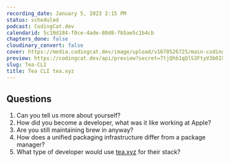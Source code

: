 ```yaml
---
recording_date: January 5, 2023 2:15 PM
status: scheduled
podcast: CodingCat.dev
calendarid: 5c10d184-f0ce-4ade-80d8-fb5ae5c1b4cb
chapters_done: false
cloudinary_convert: false
cover: https://media.codingcat.dev/image/upload/v1670526725/main-codingcatdev-photo/Tea-CLI.jpg
preview: https://codingcat.dev/api/preview?secret=7tjQhb1qQlS3FtyV3b0I&selectionType=podcast&selectionSlug=Tea-CLI&_id=39c649159741440498a1085a9ef6dd74
slug: Tea-CLI
title: Tea CLI tea.xyz
---
```

## Questions

1. Can you tell us more about yourself?
2. How did you become a developer, what was it like working at Apple?
3. Are you still maintaining brew in anyway?
4. How does a unified packaging infrastructure differ from a package manager?
5. What type of developer would use [tea.xyz](http://tea.xyz) for their stack?
